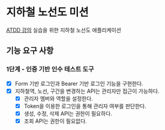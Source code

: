 # 지하철 노선도 미션
[ATDD 강의](https://edu.nextstep.camp/c/R89PYi5H) 실습을 위한 지하철 노선도 애플리케이션

## 기능 요구 사항
### 1단계 - 인증 기반 인수 테스트 도구
- [X] Form 기반 로그인과 Bearer 기반 로그인 기능을 구현한다.
- [X] 지하철역, 노선, 구간을 변경하는 API는 관리자만 접근이 가능하다.
  - [X] 관리자 멤버와 역할을 설정한다.
  - [X] Token을 이용한 로그인을 통해 관리자 여부를 판단한다.
  - [X] 생성, 수정, 삭제 API는 권한이 필요하다.
  - [X] 조회 API는 권한이 필요없다.